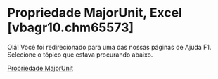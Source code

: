 
# Propriedade MajorUnit, Excel [vbagr10.chm65573]

Olá! Você foi redirecionado para uma das nossas páginas de Ajuda F1. Selecione o tópico que estava procurando abaixo.

[Propriedade MajorUnit](http://msdn.microsoft.com/library/46d4d4e0-f285-2800-f539-72e7acb98948%28Office.15%29.aspx)
